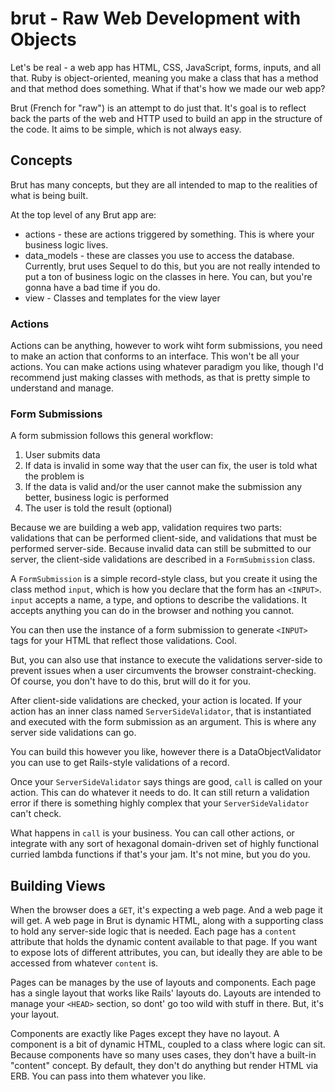 # brut - Raw Web Development with Objects

Let's be real - a web app has HTML, CSS, JavaScript, forms, inputs, and all that.  Ruby is object-oriented, meaning you make a
class that has a method and that method does something.  What if that's how we made our web app?

Brut (French for "raw") is an attempt to do just that.  It's goal is to reflect back the parts of the web and HTTP used to build
an app in the structure of the code. It aims to be simple, which is not always easy.


## Concepts

Brut has many concepts, but they are all intended to map to the realities of what is being built.

At the top level of any Brut app are:

* actions - these are actions triggered by something. This is where your business logic lives.
* data\_models - these are classes you use to access the database. Currently, brut uses Sequel to do this, but you are not really
intended to put a ton of business logic on the classes in here.  You can, but you're gonna have a bad time if you do.
* view - Classes and templates for the view layer

### Actions

Actions can be anything, however to work wiht form submissions, you need to make an action that conforms to an interface.  This
won't be all your actions.  You can make actions using whatever paradigm you like, though I'd recommend just making classes with
methods, as that is pretty simple to understand and manage.

### Form Submissions

A form submission follows this general workflow:

1. User submits data
1. If data is invalid in some way that the user can fix, the user is told what the problem is
1. If the data is valid and/or the user cannot make the submission any better, business logic is performed
1. The user is told the result (optional)

Because we are building a web app, validation requires two parts: validations that can be performed client-side, and validations
that must be performed server-side.  Because invalid data can still be submitted to our server, the client-side validations are
described in a `FormSubmission` class.

A `FormSubmission` is a simple record-style class, but you create it using the class method `input`, which is how you declare
that the form has an `<INPUT>`.  `input` accepts a name, a type, and options to describe the validations.  It accepts anything
you can do in the browser and nothing you cannot.

You can then use the instance of a form submission to generate `<INPUT>` tags for your HTML that reflect those validations. Cool.

But, you can also use that instance to execute the validations server-side to prevent issues when a user circumvents the browser
constraint-checking.  Of course, you don't have to do this, brut will do it for you.

After client-side validations are checked, your action is located. If your action has an inner class named `ServerSideValidator`,
that is instantiated and executed with the form submission as an argument.  This is where any server side validations can
go.

You can build this however you like, however there is a DataObjectValidator you can use to get Rails-style validations of a
record.

Once your `ServerSideValidator` says things are good, `call` is called on your action. This can do whatever it needs to do.  It
can still return a validation error if there is something highly complex that your `ServerSideValidator` can't check.

What happens in `call` is your business.  You can call other actions, or integrate with any sort of hexagonal domain-driven set
of highly functional curried lambda functions if that's your jam. It's not mine, but you do you.

## Building Views

When the browser does a `GET`, it's expecting a web page. And a web page it will get.  A web page in Brut is dynamic HTML, along
with a supporting class to hold any server-side logic that is needed.  Each page has a `content` attribute that holds the
dynamic content available to that page.  If you want to expose lots of different attributes, you can, but ideally they are able
to be accessed from whatever `content` is.

Pages can be manages by the use of layouts and components.  Each page has a single layout that works like Rails' layouts do.
Layouts are intended to manage your `<HEAD>` section, so dont' go too wild with stuff in there.  But, it's your layout.

Components are exactly like Pages except they have no layout.  A component is a bit of dynamic HTML, coupled to a class where
logic can sit.  Because components have so many uses cases, they don't have a built-in "content" concept.  By default, they don't
do anything but render HTML via ERB. You can pass into them whatever you like.


